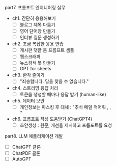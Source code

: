 part7. 프롬포트 엔지니어링 실무

- ch1. 간단히 응용해보기
  - [ ] 블로그 제목 다듬기
  - [ ] 영어 단어장 만들기
  - [ ] 인터뷰 질문 생성하기

- ch2. 조금 복잡한 응용 연습
  - [ ] 게시판 댓글 봄 프롬프트 샘플
  - [ ] 웹스크래퍼
  - [ ] 뉴스검색 봇 만들기
  - [ ] GPT for sheets 

- ch3. 환각 줄이기
  - [ ] "죄송합니다. 답을 찾을 수 없습니다."

- ch4. 스트리밍 응답 처리
  - [ ] 토큰을 생성할 때마다 응답 받기 (human-like)

- ch5. 데이터 보안
  - [ ] 개인정보는 마스킹 후 대체 : "추석 메일 적어줘 <NAME>, <EMAIL>, <ADDRESS>"

- ch6. 프롬포트 작성 도움받기 (ChatGPT4)
  - [ ] 초안생성 : 원문, 개선을 제시하고 프롬포트를 요청

part8. LLM 애플리케이션 개발
- [ ] ChatGPT 클론
- [ ] ChatPDF 클론
- [ ] AutoGPT
